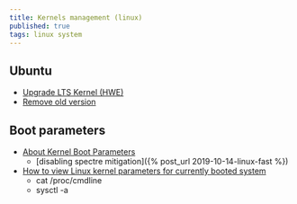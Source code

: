 ```yaml
---
title: Kernels management (linux)
published: true
tags: linux system
---
```

## Ubuntu
- [Upgrade LTS Kernel (HWE)](https://itsfoss.com/ubuntu-hwe-kernel/)
- [Remove old version](https://askubuntu.com/questions/2793/how-do-i-remove-old-kernel-versions-to-clean-up-the-boot-menu/100953#100953)

## Boot parameters
- [About Kernel Boot Parameters](https://wiki.ubuntu.com/Kernel/KernelBootParameters)
	- [disabling spectre mitigation]({% post_url 2019-10-14-linux-fast %})
- [How to view Linux kernel parameters for currently booted system](https://www.cyberciti.biz/faq/display-view-linux-kernel-parameters-for-booted/)
	- cat /proc/cmdline
    - sysctl -a
